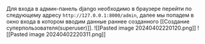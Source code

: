 Для входа в админ-панель django необходимо в браузере перейти по следующему адресу `http://127.0.0.1:8000/admin`, далее мы попадем в окно входа в котором вводим данные раннее созданного [[Создание суперпользователя(superuser)]].
![[Pasted image 20240402220120.png]]
![[Pasted image 20240402220311.png]]